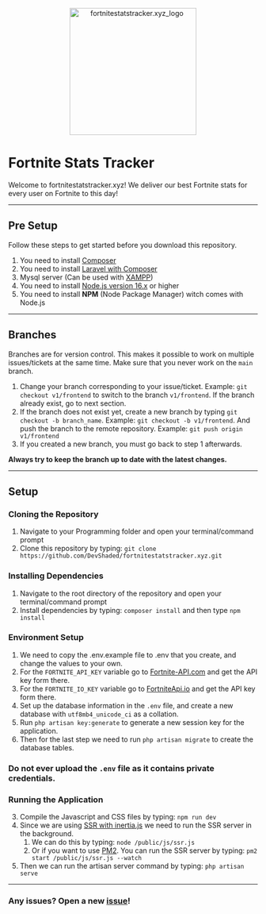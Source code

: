 <p align="center"><a href="https://fortnitestatstracker.xyz" target="_blank"><img src="https://fortnitestatstracker.xyz/images/favicons/android-chrome-256x256.png" width="256" alt="fortnitestatstracker.xyz_logo"></a></p>

# Fortnite Stats Tracker

Welcome to fortnitestatstracker.xyz! We deliver our best Fortnite stats for every user on Fortnite to this day!

---

## Pre Setup

Follow these steps to get started before you download this repository.

1. You need to install [Composer](https://getcomposer.org/)
2. You need to install [Laravel with Composer](https://laravel.com/docs/8.x#installation-via-composer)
3. Mysql server (Can be used with [XAMPP](https://www.apachefriends.org/index.html))
4. You need to install [Node.js version 16.x](https://nodejs.org/en/) or higher
5. You need to install **NPM** (Node Package Manager) witch comes with Node.js

---

## Branches

Branches are for version control. This makes it possible to work on multiple issues/tickets at the same time. Make sure that you never work on the `main` branch.

1. Change your branch corresponding to your issue/ticket. Example: `git checkout v1/frontend` to switch to the branch `v1/frontend`. If the branch already exist, go to next section.
2. If the branch does not exist yet, create a new branch by typing `git checkout -b branch_name`. Example: `git checkout -b v1/frontend`. And push the branch to the remote repository. Example: `git push origin v1/frontend`
3. If you created a new branch, you must go back to step 1 afterwards.

**Always try to keep the branch up to date with the latest changes.**

---

## Setup

### Cloning the Repository
1. Navigate to your Programming folder and open your terminal/command prompt
2. Clone this repository by typing: `git clone https://github.com/DevShaded/fortnitestatstracker.xyz.git`

### Installing Dependencies
1. Navigate to the root directory of the repository and open your terminal/command prompt
2. Install dependencies by typing: `composer install` and then type `npm install`

### Environment Setup
1. We need to copy the .env.example file to .env that you create, and change the values to your own.
2. For the `FORTNITE_API_KEY` variable go to [Fortnite-API.com](https://fortnite-api.com/) and get the API key form there.
3. For the `FORTNITE_IO_KEY` variable go to [FortniteApi.io](https://fortniteapi.io/) and get the API key form there.
4. Set up the database information in the `.env` file, and create a new database with `utf8mb4_unicode_ci` as a collation.
5. Run `php artisan key:generate` to generate a new session key for the application.
6. Then for the last step we need to run `php artisan migrate` to create the database tables.

### **Do not ever upload the `.env` file as it contains private credentials.**

### Running the Application
3. Compile the Javascript and CSS files by typing: `npm run dev`
4. Since we are using [SSR with inertia.js](https://inertiajs.com/server-side-rendering) we need to run the SSR server in the background.
    1. We can do this by typing: `node /public/js/ssr.js`
    2. Or if you want to use [PM2](https://www.pm2.io/). You can run the SSR server by typing: `pm2 start /public/js/ssr.js --watch`
5. Then we can run the artisan server command by typing: `php artisan serve`

---

### Any issues? Open a new [issue](https://github.com/DevShaded/fortnitestatstracker.xyz/issues)!
